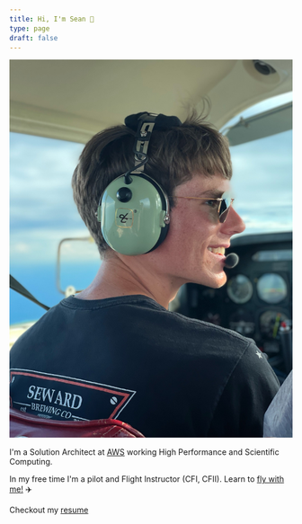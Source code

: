 ```yaml
---
title: Hi, I'm Sean 🚀
type: page
draft: false
---
```


![Profile Pic](/img/sean.jpg)

I'm a Solution Architect at [AWS](https://aws.amazon.com/hpc/) working High Performance and Scientific Computing.

In my free time I'm a pilot and Flight Instructor (CFI, CFII). Learn to [fly with me!](https://www.youtube.com/watch?v=qCqnzM-LuqA&t=1s) ✈️

Checkout my [resume](SeanSmith.pdf)